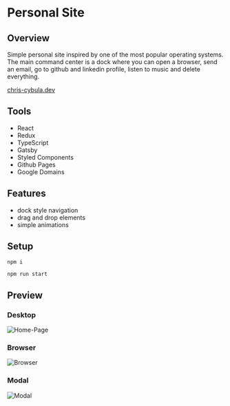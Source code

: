 # Personal Site 

## Overview

Simple personal site inspired by one of the most popular operating systems. The main command center is a dock where you can open a browser, send an email, go to github and linkedin profile, listen to music and delete everything.

[chris-cybula.dev](https://www.chris-cybula.dev)

## Tools

- React
- Redux
- TypeScript
- Gatsby
- Styled Components
- Github Pages
- Google Domains

## Features

- dock style navigation
- drag and drop elements
- simple animations

## Setup

```
npm i
```
```
npm run start
```

## Preview

### Desktop

![Home-Page](https://user-images.githubusercontent.com/28848115/104094026-529c4380-5286-11eb-9b3a-940f6d4ec3ad.png)

### Browser

![Browser](https://user-images.githubusercontent.com/28848115/104094035-5def6f00-5286-11eb-8d0a-30fa6ced2908.png)

### Modal

![Modal](https://user-images.githubusercontent.com/28848115/104094039-65af1380-5286-11eb-8c14-e5f9457ad513.png)

